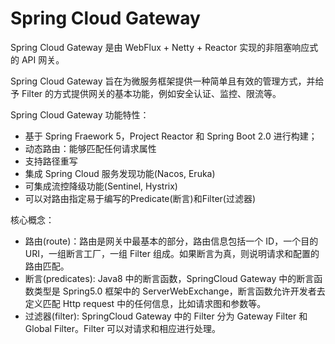 # Spring Cloud Gateway

Spring Cloud Gateway 是由 WebFlux + Netty + Reactor 实现的非阻塞响应式的 API 网关。

Spring Cloud Gateway 旨在为微服务框架提供一种简单且有效的管理方式，并给予 Filter 的方式提供网关的基本功能，例如安全认证、监控、限流等。

Spring Cloud Gateway 功能特性：
- 基于 Spring Fraework 5，Project Reactor 和 Spring Boot 2.0 进行构建；
- 动态路由：能够匹配任何请求属性
- 支持路径重写
- 集成 Spring Cloud 服务发现功能(Nacos, Eruka)
- 可集成流控降级功能(Sentinel, Hystrix)
- 可以对路由指定易于编写的Predicate(断言)和Filter(过滤器)

核心概念：
- 路由(route)：路由是网关中最基本的部分，路由信息包括一个 ID，一个目的 URI，一组断言工厂，一组 Filter 组成。如果断言为真，则说明请求和配置的路由匹配。
- 断言(predicates): Java8 中的断言函数，SpringCloud Gateway 中的断言函数类型是 Spring5.0 框架中的 ServerWebExchange，断言函数允许开发者去定义匹配 Http request 中的任何信息，比如请求图和参数等。
- 过滤器(filter): SpringCloud Gateway 中的 Filter 分为 Gateway Filter 和 Global Filter。Filter 可以对请求和相应进行处理。

## 
